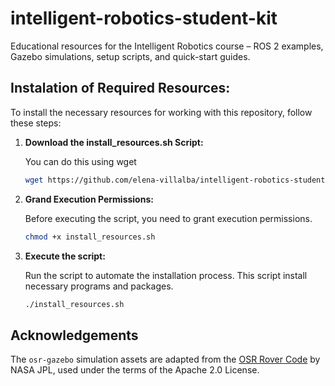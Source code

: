 # intelligent-robotics-student-kit
Educational resources for the Intelligent Robotics course – ROS 2 examples, Gazebo simulations, setup scripts, and quick-start guides.


## Instalation of Required Resources:
To install the necessary resources for working with this repository, follow these steps:

1. **Download the install_resources.sh Script:**

   You can do this using wget

   ```bash
   wget https://github.com/elena-villalba/intelligent-robotics-student-kit/raw/main/install_lab_env.sh
   ```
   
2. **Grand Execution Permissions:**
   
   Before executing the script, you need to grant execution permissions.

   ```bash
   chmod +x install_resources.sh
   ```

3. **Execute the script:**
   
   Run the script to automate the installation process. This script install necessary programs and packages.

   ```bash
   ./install_resources.sh
   ```

## Acknowledgements

The `osr-gazebo` simulation assets are adapted from the [OSR Rover Code](https://github.com/nasa-jpl/osr-rover-code) by NASA JPL, used under the terms of the Apache 2.0 License.
